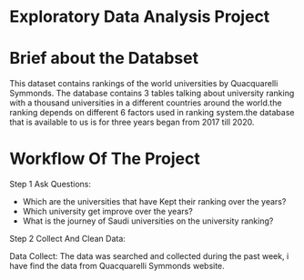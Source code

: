 # Exploratory Data Analysis Project 


# Brief about the Databset

This dataset contains rankings of the world universities by Quacquarelli Symmonds. The database contains 3 tables talking about 
university ranking with a thousand universities in a different countries around the world.the ranking depends on different 6 factors
used in ranking system.the database that is available to us is for three years began from 2017 till 2020.



# Workflow Of The Project

Step 1 Ask Questions:
<ul>

<li> Which are the universities that have Kept their ranking over the years?</li>
<li> Which university get improve over the years?</li>
<li> What is the journey of Saudi universities on the university ranking?</li>
	
</ul>
Step 2 Collect And Clean Data:

Data Collect: The data was searched and collected during the past week, i have find the data from Quacquarelli Symmonds website.